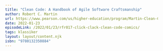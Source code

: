 ```yaml
---
title: "Clean Code: A Handbook of Agile Software Craftsmanship"
author: Robert C. Martin
url: https://www.pearson.com/us/higher-education/program/Martin-Clean-Code-A-Handbook-of-Agile-Software-Craftsmanship/PGM63937.html
date: 2022-01-23
episodeLink: /2022/01/23/rfr017-click-clack-clean-code-comics/
tags: klassiker
layout: layout/content.njk
isbn: "9780132350884"
---
```

